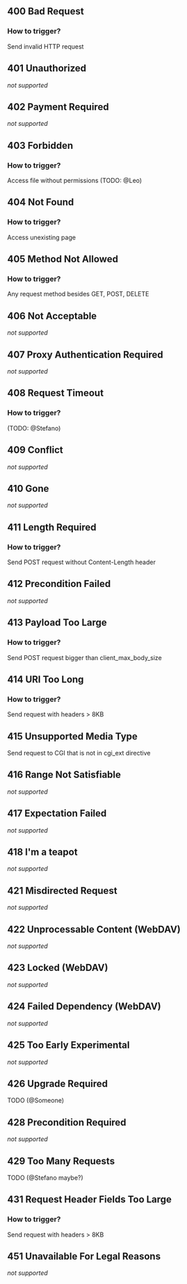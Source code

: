## 400 Bad Request
### How to trigger?
Send invalid HTTP request

## 401 Unauthorized
_not supported_ 

## 402 Payment Required
_not supported_

## 403 Forbidden
### How to trigger?
Access file without permissions (TODO: @Leo)

## 404 Not Found
### How to trigger?
Access unexisting page

## 405 Method Not Allowed
### How to trigger?
Any request method besides GET, POST, DELETE

## 406 Not Acceptable
_not supported_

## 407 Proxy Authentication Required
_not supported_

## 408 Request Timeout
### How to trigger?
(TODO: @Stefano)

## 409 Conflict
_not supported_

## 410 Gone
_not supported_

## 411 Length Required
### How to trigger?
Send POST request without Content-Length header

## 412 Precondition Failed
_not supported_

## 413 Payload Too Large
### How to trigger?
Send POST request bigger than client_max_body_size

## 414 URI Too Long
### How to trigger?
Send request with headers > 8KB

## 415 Unsupported Media Type
Send request to CGI that is not in cgi_ext directive

## 416 Range Not Satisfiable
_not supported_

## 417 Expectation Failed
_not supported_

## 418 I'm a teapot
_not supported_

## 421 Misdirected Request
_not supported_

## 422 Unprocessable Content (WebDAV)
_not supported_

## 423 Locked (WebDAV)
_not supported_

## 424 Failed Dependency (WebDAV)
_not supported_

## 425 Too Early Experimental
_not supported_

## 426 Upgrade Required
TODO (@Someone)

## 428 Precondition Required
_not supported_

## 429 Too Many Requests
TODO (@Stefano maybe?)

## 431 Request Header Fields Too Large
### How to trigger?
Send request with headers > 8KB

## 451 Unavailable For Legal Reasons
_not supported_